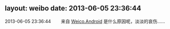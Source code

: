 layout: weibo
date: 2013-06-05 23:36:44
---
2013-06-05 23:36:44  &nbsp;&nbsp;&nbsp;&nbsp;&nbsp;&nbsp; 来自 <a href="http://app.weibo.com/t/feed/l4RWD" rel="nofollow">Weico.Android</a>
是什么原因呢，淡淡的哀伤…… ​​​
